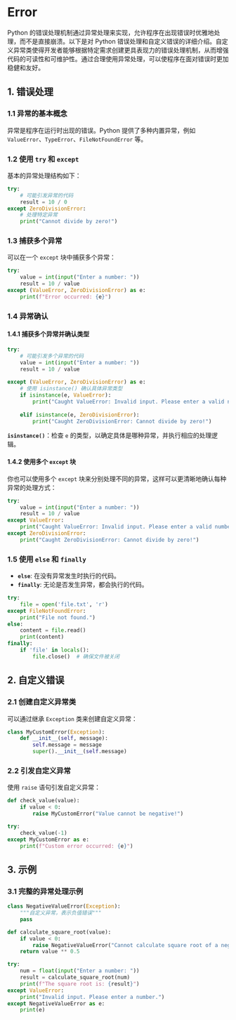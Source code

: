 # Error

Python 的错误处理机制通过异常处理来实现，允许程序在出现错误时优雅地处理，而不是直接崩溃。以下是对 Python 错误处理和自定义错误的详细介绍。自定义异常类使得开发者能够根据特定需求创建更具表现力的错误处理机制，从而增强代码的可读性和可维护性。通过合理使用异常处理，可以使程序在面对错误时更加稳健和友好。

## 1. 错误处理

### 1.1 异常的基本概念

异常是程序在运行时出现的错误。Python 提供了多种内置异常，例如 `ValueError`、`TypeError`、`FileNotFoundError` 等。

### 1.2 使用 `try` 和 `except`

基本的异常处理结构如下：

```python
try:
    # 可能引发异常的代码
    result = 10 / 0
except ZeroDivisionError:
    # 处理特定异常
    print("Cannot divide by zero!")
```

### 1.3 捕获多个异常

可以在一个 `except` 块中捕获多个异常：

```python
try:
    value = int(input("Enter a number: "))
    result = 10 / value
except (ValueError, ZeroDivisionError) as e:
    print(f"Error occurred: {e}")
```

### 1.4 异常确认

#### 1.4.1 捕获多个异常并确认类型

```python
try:
    # 可能引发多个异常的代码
    value = int(input("Enter a number: "))
    result = 10 / value
    
except (ValueError, ZeroDivisionError) as e:
    # 使用 isinstance() 确认具体异常类型
    if isinstance(e, ValueError):
        print("Caught ValueError: Invalid input. Please enter a valid number.")
        
    elif isinstance(e, ZeroDivisionError):
        print("Caught ZeroDivisionError: Cannot divide by zero!")
```

**`isinstance()`**：检查 `e` 的类型，以确定具体是哪种异常，并执行相应的处理逻辑。

#### 1.4.2 使用多个 `except` 块

你也可以使用多个 `except` 块来分别处理不同的异常，这样可以更清晰地确认每种异常的处理方式：

```python
try:
    value = int(input("Enter a number: "))
    result = 10 / value
except ValueError:
    print("Caught ValueError: Invalid input. Please enter a valid number.")
except ZeroDivisionError:
    print("Caught ZeroDivisionError: Cannot divide by zero!")
```



### 1.5 使用 `else` 和 `finally`

- **`else`**: 在没有异常发生时执行的代码。
- **`finally`**: 无论是否发生异常，都会执行的代码。

```python
try:
    file = open('file.txt', 'r')
except FileNotFoundError:
    print("File not found.")
else:
    content = file.read()
    print(content)
finally:
    if 'file' in locals():
        file.close()  # 确保文件被关闭
```

## 2. 自定义错误

### 2.1 创建自定义异常类

可以通过继承 `Exception` 类来创建自定义异常：

```python
class MyCustomError(Exception):
    def __init__(self, message):
        self.message = message
        super().__init__(self.message)
```

### 2.2 引发自定义异常

使用 `raise` 语句引发自定义异常：

```python
def check_value(value):
    if value < 0:
        raise MyCustomError("Value cannot be negative!")

try:
    check_value(-1)
except MyCustomError as e:
    print(f"Custom error occurred: {e}")
```

## 3. 示例

### 3.1 完整的异常处理示例

```python
class NegativeValueError(Exception):
    """自定义异常，表示负值错误"""
    pass

def calculate_square_root(value):
    if value < 0:
        raise NegativeValueError("Cannot calculate square root of a negative number.")
    return value ** 0.5

try:
    num = float(input("Enter a number: "))
    result = calculate_square_root(num)
    print(f"The square root is: {result}")
except ValueError:
    print("Invalid input. Please enter a number.")
except NegativeValueError as e:
    print(e)
```
